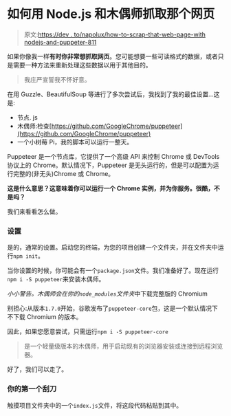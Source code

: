 # 如何用 Node.js 和木偶师抓取那个网页

> 原文:[https://dev . to/napolux/how-to-scrap-that-web-page-with nodejs-and-puppeter-811](https://dev.to/napolux/how-to-scrap-that-web-page-with-nodejs-and-puppeteer-811)

如果你像我一样**有时你非常想抓取网页**。您可能想要一些可读格式的数据，或者只是需要一种方法来重新处理这些数据以用于其他目的。

> 我庄严宣誓我不怀好意。

在用 Guzzle、BeautifulSoup 等进行了多次尝试后，我找到了我的最佳设置...这是:

*   节点. js
*   木偶师:检查[https://github.com/GoogleChrome/puppeteer](https://github.com/GoogleChrome/puppeteer)
*   一个小树莓 Pi，我的脚本可以运行一整天。

Puppeteer 是一个节点库，它提供了一个高级 API 来控制 Chrome 或 DevTools 协议上的 Chrome。默认情况下，Puppeteer 是无头运行的，但是可以配置为运行完整的(非无头)Chrome 或 Chrome。

**这是什么意思？这意味着你可以运行一个 Chrome 实例，并为你服务。很酷，不是吗？**

我们来看看怎么做。

### [](#setup)设置

是的，通常的设置。启动您的终端，为您的项目创建一个文件夹，并在文件夹中运行`npm init`。

当你设置的时候，你可能会有一个`package.json`文件。我们准备好了。现在运行`npm i -S puppeteer`来安装木偶师。

*小小警告。木偶师会在你的`node_modules`文件夹*中下载完整版的 Chromium

别担心:从版本`1.7.0`开始，谷歌发布了`puppeteer-core`包，这是一个默认情况下不下载 Chromium 的版本。

因此，如果您愿意尝试，只需运行`npm i -S puppeteer-core`

> 是一个轻量级版本的木偶师，用于启动现有的浏览器安装或连接到远程浏览器。

好了，我们可以走了。

### [](#your-first-scraper)你的第一个刮刀

触摸项目文件夹中的一个`index.js`文件，将这段代码粘贴到其中。